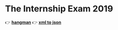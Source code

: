 # The Internship Exam 2019

:point_right: [**hangman**](https://github.com/fpiyapol/The-Internship-Exam/tree/master/Hangman)
:point_right: [**xml to json**](https://github.com/fpiyapol/The-Internship-Exam/tree/master/Weather)